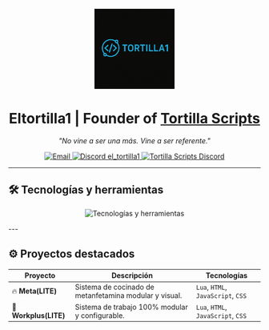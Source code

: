 <p align="center">
  <img src="assets/Logodev.png" width="160" alt="Logo Tortilla Scripts" />
</p>

<h1 align="center">
  Eltortilla1 | Founder of <a href="https://discord.gg/BVyafZaNdw" target="_blank">Tortilla Scripts</a>
</h1>

<p align="center"><i>"No vine a ser una más. Vine a ser referente."</i></p>

<p align="center">
  <a href="mailto:tortilladev1@gmail.com" target="_blank">
    <img alt="Email" src="https://img.shields.io/badge/📧%20Email-tortilladev1%40gmail.com-00ff9f?style=for-the-badge&logo=gmail&logoColor=white&labelColor=1c1c1c" />
  </a>
  <a href="https://discord.com/users/1184951565480624212" target="_blank">
    <img alt="Discord el_tortilla1" src="https://img.shields.io/badge/💬%20Discord-el_tortilla1-00ff9f?style=for-the-badge&logo=discord&logoColor=white&labelColor=1c1c1c" />
  </a>
  <a href="https://discord.gg/BVyafZaNdw" target="_blank">
    <img alt="Tortilla Scripts Discord" src="https://img.shields.io/badge/🍳%20Tortilla_Scripts-Servidor-00ff9f?style=for-the-badge&logo=discord&logoColor=white&labelColor=1c1c1c" />
  </a>
</p>

---

## 🛠️ Tecnologías y herramientas

<p align="center">
  <img src="https://skillicons.dev/icons?i=github,javascript,html,css,nodejs,vscode,esx,lua&theme=dark" alt="Tecnologías y herramientas" />
</p>
---

## ⚙️ Proyectos destacados

| Proyecto             | Descripción                                            | Tecnologías                         |
|----------------------|--------------------------------------------------------|-------------------------------------|
| 🔥 **Meta(LITE)**      | Sistema de cocinado de metanfetamina modular y visual. | `Lua`, `HTML`, `JavaScript`, `CSS`  |
| 🚀 **Workplus(LITE)**  | Sistema de trabajo 100% modular y configurable.        | `Lua`, `HTML`, `JavaScript`, `CSS`  |

